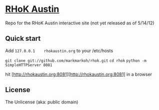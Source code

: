 # [RHoK Austin](http://rhokaustin.org)

Repo for the RHoK Austin interactive site (not yet released as of 5/14/12)


## Quick start

Add `127.0.0.1    rhokaustin.org` to your /etc/hosts

`git clone git://github.com/markmarkoh/rhok.git`
`cd rhok`
`python -m SimpleHTTPServer 8081`

hit [http://rhokaustin.org:8081][http://rhokaustin.org:8081] in a browser

## License

The Unlicense (aka: public domain)
